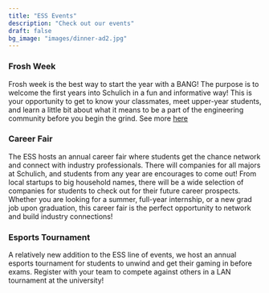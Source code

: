 ```yaml
---
title: "ESS Events"
description: "Check out our events"
draft: false
bg_image: "images/dinner-ad2.jpg"
---
```


### Frosh Week

Frosh week is the best way to start the year with a BANG! The purpose is to welcome the first years into Schulich in a fun and informative way! This is your opportunity to get to know your classmates, meet upper-year students, and learn a little bit about what it means to be a part of the engineering community before you begin the grind. See more [here](/frosh/)

### Career Fair

The ESS hosts an annual career fair where students get the chance network and connect with industry professionals. There will companies for all majors at Schulich, and students from any year are encourages to come out! From local startups to big household names, there will be a wide selection of companies for students to check out for their future career prospects. Whether you are looking for a summer, full-year internship, or a new grad job upon graduation, this career fair is the perfect opportunity to network and build industry connections!

### Esports Tournament

A relatively new addition to the ESS line of events, we host an annual esports tournament for students to unwind and get their gaming in before exams. Register with your team to compete against others in a LAN tournament at the university!
